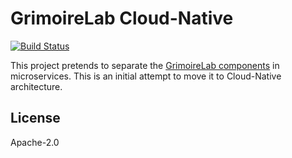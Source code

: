 # GrimoireLab Cloud-Native

[![Build Status](https://travis-ci.org/electrocucaracha/grimoirelab.png)](https://travis-ci.org/electrocucaracha/grimoirelab)

This project pretends to separate the [GrimoireLab components][1] in
microservices. This is an initial attempt to move it to Cloud-Native
architecture.

## License

Apache-2.0

[1]: https://chaoss.github.io/grimoirelab-tutorial/basics/components.html#components
